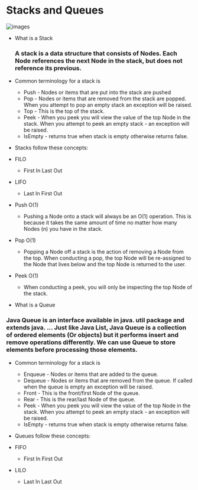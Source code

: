 # Stacks and Queues



![images](https://miro.medium.com/max/1138/1*w2zgPM-PJoRWFWJG2GrSaQ.png)

- What is a Stack
  ### A stack is a data structure that consists of Nodes. Each Node references the next Node in the stack, but does not reference its previous.

 * Common terminology for a stack is

   - Push - Nodes or items that are put into the stack are pushed
   - Pop - Nodes or items that are removed from the stack are popped. When you attempt to pop an empty stack an exception will be raised.
   - Top - This is the top of the stack.
   - Peek - When you peek you will view the value of the top Node in the stack. When you attempt to peek an empty   stack  - an exception will be raised.
   - IsEmpty - returns true when stack is empty otherwise returns false.

* Stacks follow these concepts:
- FILO
  - First In Last Out
- LIFO
  - Last In First Out

 - Push O(1)
   - Pushing a Node onto a stack will always be an O(1) operation. This is because it takes the same amount of time no matter how many Nodes (n) you have in the stack.
 - Pop O(1)
   - Popping a Node off a stack is the action of removing a Node from the top. When conducting a pop, the top Node will be re-assigned to the Node that lives below and the top Node is returned to the user.
 - Peek O(1)
   - When conducting a peek, you will only be inspecting the top Node of the stack.

* What is a Queue

### Java Queue is an interface available in java. util package and extends java. ... Just like Java List, Java Queue is a collection of ordered elements (Or objects) but it performs insert and remove operations differently. We can use Queue to store elements before processing those elements.
 * Common terminology for a stack is

   - Enqueue - Nodes or items that are added to the queue.
   - Dequeue - Nodes or items that are removed from the queue. If called when the queue is empty an exception will be raised.
   - Front - This is the front/first Node of the queue.
   - Rear - This is the rear/last Node of the queue.
   - Peek - When you peek you will view the value of the top Node in the stack. When you attempt to peek an empty stack  - an exception will be raised.
   - IsEmpty - returns true when stack is empty otherwise returns false.

* Queues follow these concepts:

- FIFO
  - First In First Out

- LILO
  - Last In Last Out
